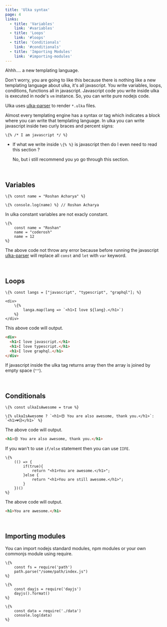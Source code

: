 ```yaml
---
title: 'Ulka syntax'
page: 4
links:
  - title: 'Variables'
    link: '#variables'
  - title: 'Loops'
    link: '#loops'
  - title: 'Conditionals'
    link: '#conditionals'
  - title: 'Importing Modules'
    link: '#importing-modules'
---
```


Ahhh.... a new templating language.

Don't worry, you are going to like this because there is nothing like a new templating language about ulka, it's all javascript. You write variables, loops, conditions, functions all in javascript. Javascript code you write inside ulka is executed in node's `vm` instance. So, you can write pure nodejs code.

Ulka uses [ulka-parser](https://github.com/ulkajs/ulka-parser) to render `*.ulka` files.

Almost every templating engine has a syntax or tag which indicates a block where you can write that templating language. In ulka you can write javascript inside two curly braces and percent signs:

```ulka
\{% /* I am javascript */ %}
```

- If what we write inside `\{% %}` is javascript then do I even need to read this section ?

  No, but i still recommend you yo go through this section.

<br />

## Variables

```ulka
\{% const name = "Roshan Acharya" %}

\{% console.log(name) %} // Roshan Acharya
```

In ulka constant variables are not exacly constant.

```ulka
\{%
    const name = "Roshan"
    name = "coderosh"
    name = 12
%}
```

The above code not throw any error because before running the javascript [ulka-parser](https://github.com/ulkajs/ulka-parser) will replace all `const` and `let` with `var` keyword.

<br />

## Loops

```ulka
\{% const langs = ["javascript", "typescript", "graphql"]; %}

<div>
    \{%
        langa.map(lang => `<h1>I love ${lang}.</h1>`)
    %}
</div>
```

This above code will output.

```html
<div>
  <h1>I love javascript.</h1>
  <h1>I love typescript.</h1>
  <h1>I love graphql.</h1>
</div>
```

If javascript inside the ulka tag returns array then the array is joined by empty space (`""`).

<br />

## Conditionals

```ulka
\{% const ulkaIsAwesome = true %}

\{% ulkaIsAwesome ? `<h1>😍 You are also awesome, thank you.</h1>`: `<h1>💔😥</h1>` %}
```

The above code will output.

```html
<h1>😍 You are also awesome, thank you.</h1>
```

If you wan't to use `if/else` statement then you can use `IIFE`.

```ulka
\{%
    (() => {
        if(true){
            return "<h1>You are awesome.</h1>";
        }else {
            return "<h1>You are still awesome.</h1>";
        }
    })()
%}
```

The above code will output.

```html
<h1>You are awesome.</h1>
```

<br />

## Importing modules

You can import nodejs standard modules, npm modules or your own commonjs module using require.

```ulka
\{%
    const fs = require('path')
    path.parse("/some/path/index.js")
%}

\{%
    const dayjs = require('dayjs')
    dayjs().format()
%}

\{%
    const data = require('./data')
    console.log(data)
%}
```
